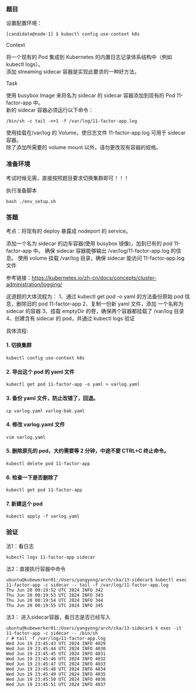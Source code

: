 ### 题目

设置配置环境：

    [candidate@node-1] $ kubectl config use-context k8s

Context

将一个现有的 Pod 集成到 Kubernetes 的内置日志记录体系结构中（例如 kubectl logs）。        
添加 streaming sidecar 容器是实现此要求的一种好方法。

Task

使用 busybox Image 来将名为 sidecar 的 sidecar 容器添加到现有的 Pod 11-factor-app 中。       
新的 sidecar 容器必须运行以下命令：

    /bin/sh -c tail -n+1 -f /var/log/11-factor-app.log

使用挂载在/var/log 的 Volume，使日志文件 11-factor-app.log 可用于 sidecar 容器。      
除了添加所需要的 volume mount 以外，请勿更改现有容器的规格。

### 准备环境

考试时候无需，直接按照题目要求切换集群即可！！！

执行准备脚本

    bash ./env_setup.sh

### 答题

考点：将现有的 deploy 暴露成 nodeport 的 service。

添加一个名为 sidecar 的边车容器(使用 busybox 镜像)，加到已有的 pod 11-factor-app 中。
确保 sidecar 容器能够输出 /var/log/11-factor-app.log 的信息。
使用 volume 挂载 /var/log 目录，确保 sidecar 能访问 11-factor-app.log 文件

参考链接：https://kubernetes.io/zh-cn/docs/concepts/cluster-administration/logging/

这道题的大体流程为：
1、通过 kubectl get pod -o yaml 的方法备份原始 pod 信息，删除旧的 pod 11-factor-app
2、复制一份新 yaml 文件，添加 一个名称为 sidecar 的容器
3、挂载 emptyDir 的卷，确保两个容器都挂载了 /var/log 目录
4、创建含有 sidecar 的 pod，并通过 kubectl logs 验证

具体流程:

#### 1. 切换集群

    kubectl config use-context k8s

#### 2. 导出这个 pod 的 yaml 文件

    kubectl get pod 11-factor-app -o yaml > varlog.yaml

#### 3. 备份 yaml 文件，防止改错了，回退。

    cp varlog.yaml varlog-bak.yaml

#### 4. 修改 varlog.yaml 文件

    vim varlog.yaml

#### 5. 删除原先的 pod，大约需要等 2 分钟，中途不要 CTRL+C 终止命令。

    kubectl delete pod 11-factor-app

#### 6. 检查一下是否删除了

    kubectl get pod 11-factor-app

#### 7. 新建这个 pod

    kubectl apply -f varlog.yaml

### 验证

法1：看日志

    kubectl logs 11-factor-app sidecar

法2：直接执行容器中命令

```
ubuntu@kubeworker01:/Users/yangyong/arch/cka/13-sidecar$ kubectl exec 11-factor-app -c sidecar -- tail -f /var/log/11-factor-app.log
Thu Jun 20 00:19:52 UTC 2024 INFO 342
Thu Jun 20 00:19:53 UTC 2024 INFO 343
Thu Jun 20 00:19:54 UTC 2024 INFO 344
Thu Jun 20 00:19:55 UTC 2024 INFO 345
```

法3： 进入sidecar容器，看日志是否已经写入

```
ubuntu@kubeworker01:/Users/yangyong/arch/cka/13-sidecar$ k exec -it 11-factor-app -c sidecar -- /bin/sh
/ # tail -f /var/log/11-factor-app.log
Wed Jun 19 23:45:43 UTC 2024 INFO 4029
Wed Jun 19 23:45:44 UTC 2024 INFO 4030
Wed Jun 19 23:45:45 UTC 2024 INFO 4031
Wed Jun 19 23:45:46 UTC 2024 INFO 4032
Wed Jun 19 23:45:47 UTC 2024 INFO 4033
Wed Jun 19 23:45:48 UTC 2024 INFO 4034
Wed Jun 19 23:45:49 UTC 2024 INFO 4035
Wed Jun 19 23:45:50 UTC 2024 INFO 4036
Wed Jun 19 23:45:51 UTC 2024 INFO 4037
```